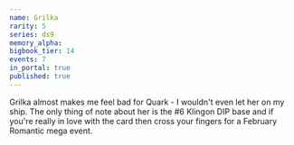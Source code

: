```yaml
---
name: Grilka
rarity: 5
series: ds9
memory_alpha:
bigbook_tier: 14
events: 7
in_portal: true
published: true
---
```


Grilka almost makes me feel bad for Quark - I wouldn't even let her on my ship. The only thing of note about her is the #6 Klingon DIP base and if you're really in love with the card then cross your fingers for a February Romantic mega event.
